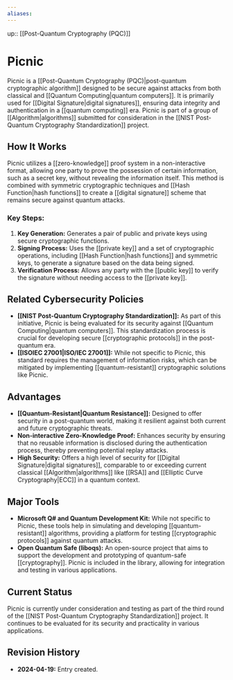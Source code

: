 ```yaml
---
aliases:
---
```

up:: [[Post-Quantum Cryptography (PQC)]] 
# Picnic

Picnic is a [[Post-Quantum Cryptography (PQC)|post-quantum cryptographic algorithm]] designed to be secure against attacks from both classical and [[Quantum Computing|quantum computers]]. It is primarily used for [[Digital Signature|digital signatures]], ensuring data integrity and authentication in a [[quantum computing]] era. Picnic is part of a group of [[Algorithm|algorithms]] submitted for consideration in the [[NIST Post-Quantum Cryptography Standardization]] project.

## How It Works

Picnic utilizes a [[zero-knowledge]] proof system in a non-interactive format, allowing one party to prove the possession of certain information, such as a secret key, without revealing the information itself. This method is combined with symmetric cryptographic techniques and [[Hash Function|hash functions]] to create a [[digital signature]] scheme that remains secure against quantum attacks.

### Key Steps:

1. **Key Generation:** Generates a pair of public and private keys using secure cryptographic functions.
2. **Signing Process:** Uses the [[private key]] and a set of cryptographic operations, including [[Hash Function|hash functions]] and symmetric keys, to generate a signature based on the data being signed.
3. **Verification Process:** Allows any party with the [[public key]] to verify the signature without needing access to the [[private key]].

## Related Cybersecurity Policies

- **[[NIST Post-Quantum Cryptography Standardization]]:** As part of this initiative, Picnic is being evaluated for its security against [[Quantum Computing|quantum computers]]. This standardization process is crucial for developing secure [[cryptographic protocols]] in the post-quantum era.
- **[[ISOIEC 27001|ISO/IEC 27001]]:** While not specific to Picnic, this standard requires the management of information risks, which can be mitigated by implementing [[quantum-resistant]] cryptographic solutions like Picnic.

## Advantages

- **[[Quantum-Resistant|Quantum Resistance]]:** Designed to offer security in a post-quantum world, making it resilient against both current and future cryptographic threats.
- **Non-interactive Zero-Knowledge Proof:** Enhances security by ensuring that no reusable information is disclosed during the authentication process, thereby preventing potential replay attacks.
- **High Security:** Offers a high level of security for [[Digital Signature|digital signatures]], comparable to or exceeding current classical [[Algorithm|algorithms]] like [[RSA]] and [[Elliptic Curve Cryptography|ECC]] in a quantum context.

## Major Tools

- **Microsoft Q# and Quantum Development Kit:** While not specific to Picnic, these tools help in simulating and developing [[quantum-resistant]] algorithms, providing a platform for testing [[cryptographic protocols]] against quantum attacks.
- **Open Quantum Safe (liboqs):** An open-source project that aims to support the development and prototyping of quantum-safe [[cryptography]]. Picnic is included in the library, allowing for integration and testing in various applications.

## Current Status

Picnic is currently under consideration and testing as part of the third round of the [[NIST Post-Quantum Cryptography Standardization]] project. It continues to be evaluated for its security and practicality in various applications.

## Revision History

- **2024-04-19:** Entry created.